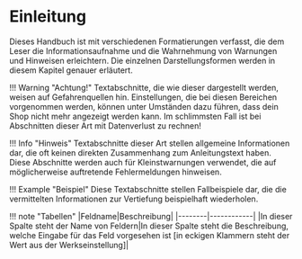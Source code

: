 # Einleitung

Dieses Handbuch ist mit verschiedenen Formatierungen verfasst, die dem Leser die Informationsaufnahme und die Wahrnehmung von Warnungen und Hinweisen erleichtern. Die einzelnen Darstellungsformen werden in diesem Kapitel genauer erläutert.

!!! Warning "Achtung!"
    Textabschnitte, die wie dieser dargestellt werden, weisen auf Gefahrenquellen hin. Einstellungen, die bei diesen Bereichen vorgenommen werden, können unter Umständen dazu führen, dass dein Shop nicht mehr angezeigt werden kann. Im schlimmsten Fall ist bei Abschnitten dieser Art mit Datenverlust zu rechnen!

!!! Info "Hinweis"
    Textabschnitte dieser Art stellen allgemeine Informationen dar, die oft keinen direkten Zusammenhang zum Anleitungstext haben. Diese Abschnitte werden auch für Kleinstwarnungen verwendet, die auf möglicherweise auftretende Fehlermeldungen hinweisen.

!!! Example "Beispiel"
    Diese Textabschnitte stellen Fallbeispiele dar, die die vermittelten Informationen zur Vertiefung beispielhaft wiederholen.

!!! note "Tabellen"
    |Feldname|Beschreibung|
    |--------|------------|
    |In dieser Spalte steht der Name von Feldern|In dieser Spalte steht die Beschreibung, welche Eingabe für das Feld vorgesehen ist \[in eckigen Klammern steht der Wert aus der Werkseinstellung\]|

